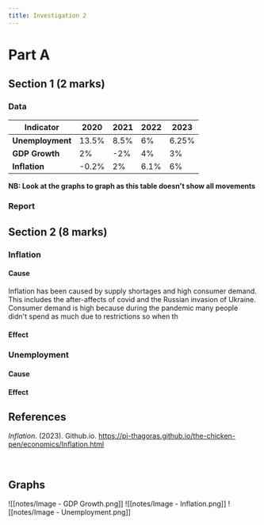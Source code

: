 ```yaml
---
title: Investigation 2
---
```


# Part A
## Section 1 (2 marks)
### Data
| **Indicator**    | **2020**  | **2021** | **2022** | **2023**  |
| ------------ | ----- | ---- | ---- | ----- |
| **Unemployment** | 13.5% | 8.5% | 6%   | 6.25% |
| **GDP Growth**   | 2%    | -2%  | 4%   | 3%    |
| **Inflation**    | -0.2% | 2%   | 6.1% | 6%    | 
**NB: Look at the graphs to graph as this table doesn't show all movements**




### Report






## Section 2 (8 marks)
### Inflation
#### Cause
Inflation has been caused by supply shortages and high consumer demand. This includes the after-affects of covid and the Russian invasion of Ukraine. Consumer demand is high because during the pandemic many people didn't spend as much due to restrictions so when th





#### Effect






### Unemployment
#### Cause




#### Effect









## References
_Inflation_. (2023). Github.io. https://pi-thagoras.github.io/the-chicken-pen/economics/Inflation.html

‌













## Graphs
![[notes/Image - GDP Growth.png]]
![[notes/Image - Inflation.png]]
![[notes/Image - Unemployment.png]]



